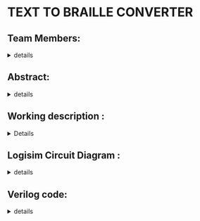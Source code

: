 # TEXT TO BRAILLE CONVERTER

## Team Members:
<details>
  <summary>details</summary>
  Semester : 3rd Sem B. Tech. CSE<br/>
  Section : S2
  
  1\. Alen Basil Thelappilly, 221CS206, alenbasilthelappilly.221cs206@nitk.edu.in
  
  2\. Hemanth Kumar P L, 221CS225, hemanthkumarpl.221cs225@nitk.edu.in
  
  3\. Rathod Smit Amitkumar, 221CS238, smit.221cs238@nitk.edu.in
  
</details>

## Abstract:

<details>
  <summary>details</summary>
  This project aims to create a Text to Braille Converter using logic
  gates, integrated circuits (ICs), and advanced design techniques,
  emphasizing creating a foundational component for various Braille
  equipment. While the primary motivation for this project is to improve
  accessibility for the visually impaired by enabling text-to-Braille
  conversion, we see this component as a versatile building block for
  various Braille devices and systems, such as notetakers, refreshable
  Braille displays, and embossers.

  ## Background
  
  When accessing printed information, visually impaired people frequently
  face formidable obstacles, and Braille, with its raised-dot tactile
  system, provides an essential means of communication.
  
  ## Our unique contribution
  
  Existing assistive technologies have primarily addressed converting
  Binary-Coded Decimal (BCD) numbers to Braille using logic gates and ICs,
  leaving a significant gap in text conversion. We plan to fill this void
  by creating a Text to Braille Converter that uses logic gates,
  integrated circuits, and advanced design techniques.
  
  ## Motivation
  
  The primary goal of our project is to create a robust and adaptable
  component capable of efficiently converting textual content into Braille
  patterns so that visually impaired people have more access to written
  text.
  
  ## Summary
  
  Our project is developing a Text to Braille Converter using logic gates,
  integrated circuits, and advanced design techniques to create a
  versatile foundation for diverse Braille equipment. By focusing on this
  fundamental component, we hope to improve accessibility, independence,
  and inclusivity for people with visual impairments in the future, paving
  the way for many innovative Braille solutions.

</details>

## Working description :
<details>
  <sumarry>details</sumarry>
  **Introduction:**
  
  In our ever-evolving world, technology continues to be a powerful force
  in bridging gaps and fostering inclusivity. In line with this ethos, we
  present a project that can potentially transform the lives of
  individuals with visual impairments by providing them with a more
  accessible means of understanding and interacting with the written word.
  The English-to-Braille conversion system, fueled by integrated circuits
  (ICs), embodies innovation with a purpose - to make information
  available to all.
  
  **Key Components:**
  
  1\. Keyboard Input Interface:
  
  The foundation of our project rests on a user-friendly keyboard input
  interface. We recognize the importance of simplifying the process for
  individuals with visual impairments to input English characters for
  conversion into Braille. This interface stands as a beacon of
  accessibility, ensuring that they can easily communicate their thoughts
  and needs. To make the keyboard, we make use of tactile push button
  switches. Each button represents a character on the keyboard.
  
  2\. Encoder:
  
  At the heart of our system lies the encoder, a crucial element that
  bridges English and Braille. It is designed to perform the intricate
  task of translating the entered English characters into a compact 5-bit
  representation. This encoding scheme is carefully crafted to ensure that
  it effectively captures the essence of the English alphabet, numbers,
  and various symbols in a format that can be readily transformed into
  Braille. To make this, we use 5 OR gates.
  
  3\. Converter to Braille Output:
  
  Following the encoding process, the converter stage takes the 5-bit
  representation and performs a remarkable transformation, rendering the
  information in 6-bit Braille output. This stage is where the magic
  happens, as it translates the encoded data into tactile patterns that
  correspond to Braille characters. The converter thus empowers
  individuals with visual impairments by giving them access to a form of
  communication that is both efficient and universally recognized. The
  converter uses a combination of AND, OR, and NOT gates.
  
  **Purpose:**
  
  Our project has a profound and noble purpose: to empower individuals
  with visual impairments, granting them the independence to access and
  comprehend written information in Braille. This endeavor aligns
  seamlessly with the broader mission of making technology more inclusive
  and accessible, emphasizing equal opportunities for all. It is a
  testament to our commitment to fostering a more equitable and just
  society where everyone can engage with the world around them, regardless
  of their abilities.
  
  **Conclusion:**
  
  In conclusion, the English-to-Braille converter using integrated
  circuits is not just a technological advancement but a significant
  endeavor with a noble purpose. As technology advances, we should never
  forget that its true power lies in its capacity to make the world a
  better place for everyone, irrespective of their abilities or
  disabilities.

  ## Working:
  
  |Alphabets/Numerals|Input Format|Encoded|<p>Braille</p><p>○ = 0</p><p>● = 1</p>|
  | :-: | :-: | :-: | :-: |
  |A|0000000000000000000000000**1**|00001|<p>●○</p><p>○○</p><p>○○</p>|
  |B|000000000000000000000000**1**0|00010|<p>●○</p><p>●○</p><p>○○</p>|
  |C|00000000000000000000000**1**00|00011|<p>●●</p><p>○○</p><p>○○</p>|
  |D|0000000000000000000000**1**000|00100|<p>●●</p><p>○●</p><p>○○</p>|
  |E|000000000000000000000**1**0000|00101|<p>●○</p><p>○●</p><p>○○</p>|
  |F|00000000000000000000**1**00000|00110|<p>●●</p><p>●○</p><p>○○</p>|
  |G|0000000000000000000**1**000000|00111|<p>●●</p><p>●●</p><p>○○</p>|
  |H|000000000000000000**1**0000000|01000|<p>●○</p><p>●●</p><p>○○</p>|
  |I|00000000000000000**1**00000000|01001|<p>○●</p><p>●○</p><p>○○</p>|
  |J|0000000000000000**1**000000000|01010|<p>○●</p><p>●●</p><p>○○</p>|
  |K|000000000000000**1**0000000000|01011|<p>●○</p><p>○○</p><p>●○</p>|
  |L|00000000000000**1**00000000000|01100|<p>●○</p><p>●○</p><p>●○</p>|
  |M|0000000000000**1**000000000000|01101|<p>●●</p><p>○○</p><p>●○</p>|
  |N|000000000000**1**0000000000000|01110|<p>●●</p><p>○●</p><p>●○</p>|
  |O|00000000000**1**00000000000000|01111|<p>●○</p><p>○●</p><p>●○</p>|
  |P|0000000000**1**000000000000000|10000|<p>●●</p><p>●○</p><p>●○</p>|
  |Q|000000000**1**0000000000000000|10001|<p>●●</p><p>●●</p><p>●○</p>|
  |R|00000000**1**00000000000000000|10010|<p>●○</p><p>●●</p><p>●○</p>|
  |S|0000000**1**000000000000000000|10011|<p>○●</p><p>●○</p><p>●○</p>|
  |T|000000**1**0000000000000000000|10100|<p>○●</p><p>●●</p><p>●○</p>|
  |U|00000**1**00000000000000000000|10101|<p>●○</p><p>○○</p><p>●●</p>|
  |V|0000**1**000000000000000000000|10110|<p>●○</p><p>●○</p><p>●●</p>|
  |W|000**1**0000000000000000000000|10111|<p>○●</p><p>●●</p><p>○●</p>|
  |X|00**1**00000000000000000000000|11000|<p>●●</p><p>○○</p><p>●●</p>|
  |Y|0**1**000000000000000000000000|11001|<p>●●</p><p>○●</p><p>●●</p>|
  |Z|**1**0000000000000000000000000|11010|<p>●○</p><p>○●</p><p>●●</p>|
  
  ![flowchart](https://github.com/S2-team11/Text-To-Braille-S2T11/assets/148744908/87d28f7b-7096-4aba-a7af-e4625fc169d0)
  
</details>

## Logisim Circuit Diagram :
<details>
  <summary>details</summary>
  Main :
  --
  ![main](https://github.com/S2-team11/Text-To-Braille-S2T11/assets/148744908/eb60dcd4-519b-4468-932e-6e006f1480a5)
  --
  Converter :
  --
  ![converter](https://github.com/S2-team11/Text-To-Braille-S2T11/assets/148744908/3f30b9a4-47b5-428b-9b32-d162b0f49f63)
  --
  Delay : 
  --
  ![Delay](https://github.com/S2-team11/Text-To-Braille-S2T11/assets/148744908/d4a14560-51ea-4d43-9fcf-647acb2f6e42)
  --
  Counter :
  --
  ![Counter](https://github.com/S2-team11/Text-To-Braille-S2T11/assets/148744908/9daff273-9097-47ee-bd4a-92cb4e5fafc1)
  --
</details>

## Verilog code:
<details>
  <summary>details</summary>
  
  **Testbench:**
  
  module main_tb;
  
      reg [25:0]alp;
  
      wire Of1, Of2, Of3, Of4, Of5, Of6;
  
      top t (alp, Of1, Of2, Of3, Of4, Of5, Of6);
  
      initial
  
      begin
  
          $dumpfile("Project.vcd");
  
          $dumpvars(0, main_tb);
  
      end
  
      initial
  
      begin
  
          $display("|                   Encoded Aplhabets                     |        Braille        |");
  
          $display("-----------------------------------------------------------------------------------");
  
          #10 alp = 26'b00000000000000000000000001;
  
          $monitor("|               %b                | %b | %b | %b | %b | %b | %b |", alp, Of1, Of2, Of3, Of4, Of5, Of6);
  
          repeat(25)
  
          #10 alp = alp * 26'b00000000000000000000000010;
  
      end
  
      initial #300 $finish;
  
  endmodule
  
  **Main:**
  
  module key(alp, O16, O8, O4, O2, O1);
  
      input [25:0] alp;
  
      output O16, O8, O4, O2, O1;
  
      assign O16 = (alp[15] | alp[16] | alp[17] | alp[18] | alp[19] | alp[20] | alp[21] | alp[22] | alp[23] | alp[24] | alp[25]);
  
      assign O8 = (alp[7] | alp[8] | alp[9] | alp[10] | alp[11] | alp[12] | alp[13] | alp[14] | alp[23] | alp[24] | alp[25]);
  
      assign O4 = (alp[3] | alp[4] | alp[5] | alp[6] | alp[11] | alp[12] | alp[13] | alp[14] | alp[19] | alp[20] | alp[21] | alp[22]);
  
      assign O2 = (alp[1] | alp[2] | alp[5] | alp[6] | alp[9] | alp[10] | alp[13] | alp[14] | alp[17] | alp[18] | alp[21] | alp[22] | alp[25]);
  
      assign O1 = (alp[0] | alp[2] | alp[4] | alp[6] | alp[8] | alp[10] | alp[12] | alp[14] | alp[16] | alp[18] | alp[20] | alp[22] | alp[24]);
  
  endmodule
  
  module converter(A, B, C, D, E, Of1, Of2, Of3, Of4, Of5, Of6);
  
      input A, B, C, D, E;
  
      output Of1, Of2, Of3, Of4, Of5, Of6;
  
      assign Of1 = ((~B) & (~D) & E) | ((~B) & D & (~E)) | ((~A) & D & E) | ((~A) & C) | (B & (~C) & (~D) & ~(E))| (A & (~C) & (~D)) | (A & (~C) & (~E));
  
      assign Of2 = ((~B) & D & E) | ((~A) & (~B) & C & (~E)) | (B & (~D) & E) | ((~A) & B & D & (~E)) | (A & (~C) & (~D)) | (A & (~D) & (~E));
  
      assign Of3 = ((~A) & (~C) & D & (~E)) | ((~B) & C & D) | ((~A) & B & (~C) & (~D)) | ((~A) & B & (~D) & (~E)) | (A & (~B) & (~C)) | (A & (~B) & (~E));
  
      assign Of4 = ((~A) & (~B) & C & (~D)) | ((~B) & C & (~D) & (~E)) | (C & D & E) | ((~A) & B & (~C) & (~E)) | (B & D & (~E)) | (A & (~C) & (~D) & E) | (A & (~C) & D & (~E));
  
      assign Of5 = (B & D & E) | (B & C) | (A & (~C)) | (A & (~D)) | (A & (~E));
  
      assign Of6 = (A & C & E) | (A & C & D) | (A & B);
  
  endmodule
  
  module top(alp, Of1, Of2, Of3, Of4, Of5, Of6);
  
      input [25:0] alp;
  
      output Of1, Of2, Of3, Of4, Of5, Of6;
  
      wire O16, O8, O4, O2, O1;
  
      key K0(.alp(alp), .O16(O16), .O8(O8), .O4(O4), .O2(O2), .O1(O1));
  
      converter C0(.A(O16), .B(O8), .C(O4), .D(O2), .E(O1), .Of1(Of1), .Of2(Of2), .Of3(Of3), .Of4(Of4), .Of5(Of5), .Of6(Of6));
  
  endmodule
</details>
